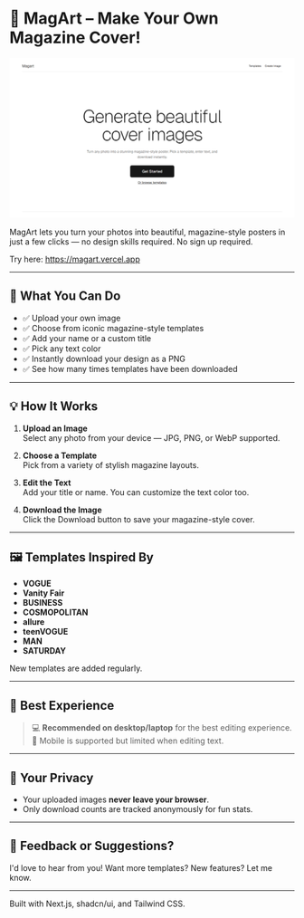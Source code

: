 # 🎨 MagArt – Make Your Own Magazine Cover!

![Magart](image.png)

MagArt lets you turn your photos into beautiful, magazine-style posters in just a few clicks — no design skills required. No sign up required.

Try here: https://magart.vercel.app

---

## 🧩 What You Can Do

- ✅ Upload your own image  
- ✅ Choose from iconic magazine-style templates  
- ✅ Add your name or a custom title  
- ✅ Pick any text color  
- ✅ Instantly download your design as a PNG  
- ✅ See how many times templates have been downloaded

---

## 💡 How It Works

1. **Upload an Image**  
   Select any photo from your device — JPG, PNG, or WebP supported.

2. **Choose a Template**  
   Pick from a variety of stylish magazine layouts.

3. **Edit the Text**  
   Add your title or name. You can customize the text color too.

4. **Download the Image**  
   Click the Download button to save your magazine-style cover.

---

## 🖼️ Templates Inspired By

- **VOGUE**
- **Vanity Fair**
- **BUSINESS**
- **COSMOPOLITAN**
- **allure**
- **teenVOGUE**
- **MAN**
- **SATURDAY**

New templates are added regularly.

---

## 📱 Best Experience

> 💻 **Recommended on desktop/laptop** for the best editing experience.  
> 📱 Mobile is supported but limited when editing text.

---

## 🔐 Your Privacy

- Your uploaded images **never leave your browser**.
- Only download counts are tracked anonymously for fun stats.

---

## 💬 Feedback or Suggestions?

I'd love to hear from you! Want more templates? New features? Let me know.

---

Built with Next.js, shadcn/ui, and Tailwind CSS.

